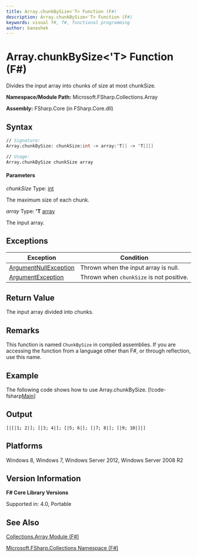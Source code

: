 ```yaml
---
title: Array.chunkBySize<'T> Function (F#)
description: Array.chunkBySize<'T> Function (F#)
keywords: visual f#, f#, functional programming
author: banashek
---
```


# Array.chunkBySize<'T> Function (F#)

Divides the input array into chunks of size at most chunkSize.

**Namespace/Module Path:** Microsoft.FSharp.Collections.Array

**Assembly:** FSharp.Core (in FSharp.Core.dll)

## Syntax

```fsharp
// Signature:
Array.chunkBySize: chunkSize:int -> array:'T[] -> 'T[][]

// Usage:
Array.chunkBySize chunkSize array
```

#### Parameters

*chunkSize*
Type: [int](https://msdn.microsoft.com/library/025d5455-3622-4ea5-9573-3ecbd4ee1375)

The maximum size of each chunk.

*array*
Type: **'T** [array](https://msdn.microsoft.com/en-us/visualfsharpdocs/conceptual/collections.array-module-%5bfsharp%5d)

The input array.

## Exceptions

|Exception|Condition|
|----|----|
|[ArgumentNullException](https://msdn.microsoft.com/en-us/library/system.argumentnullexception.aspx)|Thrown when the input array is null.|
|[ArgumentException](https://msdn.microsoft.com/library/system.argumentexception.aspx)|Thrown when `chunkSize` is not positive.|

## Return Value

The input array divided into chunks.

## Remarks

This function is named `ChunkBySize` in compiled assemblies. If you are accessing the function from a language other than F#, or through reflection, use this name.

## Example

The following code shows how to use Array.chunkBySize.
[!code-fsharp[Main](snippets/fsarrays/snippet74.fs)]

## Output

```
[|[|1; 2|]; [|3; 4|]; [|5; 6|]; [|7; 8|]; [|9; 10|]|]
```

## Platforms

Windows 8, Windows 7, Windows Server 2012, Windows Server 2008 R2

## Version Information

**F# Core Library Versions**

Supported in: 4.0, Portable

## See Also

[Collections.Array Module &#40;F&#35;&#41;](Collections.Array-Module-%5BFSharp%5D.md)

[Microsoft.FSharp.Collections Namespace &#40;F&#35;&#41;](Microsoft.FSharp.Collections-Namespace-%5BFSharp%5D.md)
